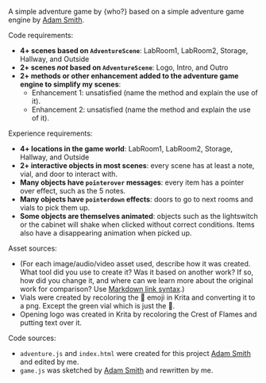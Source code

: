 A simple adventure game by {who?} based on a simple adventure game engine by [Adam Smith](https://github.com/rndmcnlly).

Code requirements:
- **4+ scenes based on `AdventureScene`**: LabRoom1, LabRoom2, Storage, Hallway, and Outside
- **2+ scenes *not* based on `AdventureScene`**: Logo, Intro, and Outro
- **2+ methods or other enhancement added to the adventure game engine to simplify my scenes**:
    - Enhancement 1: unsatisfied (name the method and explain the use of it).
    - Enhancement 2: unsatisfied (name the method and explain the use of it).

Experience requirements:
- **4+ locations in the game world**: LabRoom1, LabRoom2, Storage, Hallway, and Outside
- **2+ interactive objects in most scenes**: every scene has at least a note, vial, and door to interact with.
- **Many objects have `pointerover` messages**: every item has a pointer over effect, such as the 5 notes.
- **Many objects have `pointerdown` effects**: doors to go to next rooms and vials to pick them up.
- **Some objects are themselves animated**: objects such as the lightswitch or the cabinet will shake when clicked without correct conditions. Items also have a disappearing animation when picked up.

Asset sources:
- (For each image/audio/video asset used, describe how it was created. What tool did you use to create it? Was it based on another work? If so, how did you change it, and where can we learn more about the original work for comparison? Use [Markdown link syntax](https://docs.github.com/en/get-started/writing-on-github/getting-started-with-writing-and-formatting-on-github/basic-writing-and-formatting-syntax#links).)
- Vials were created by recoloring the 🧪 emoji in Krita and converting it to a png. Except the green vial which is just the 🧪.
- Opening logo was created in Krita by recoloring the Crest of Flames and putting text over it.

Code sources:
- `adventure.js` and `index.html` were created for this project [Adam Smith](https://github.com/rndmcnlly) and edited by me.
- `game.js` was sketched by [Adam Smith](https://github.com/rndmcnlly) and rewritten by me.
